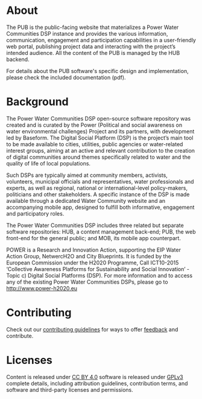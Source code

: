 # About

The PUB is the public-facing website that materializes a Power Water Communities DSP instance and provides the various information, communication, engagement and participation capabilities in a user-friendly web portal, publishing project data and interacting with the project’s intended audience. All the content of the PUB  is managed by the HUB backend.

For details about the PUB software's specific design and implementation, please check the included documentation (pdf).

# Background

The Power Water Communities DSP open-source software repository was created and is curated by the Power (Political and social awareness on water environmental challenges) Project and its partners, with development led by Baseform. The Digital Social Platform (DSP) is the project’s main tool to be made available to cities, utilities, public agencies or water-related interest groups, aiming at an active and relevant contribution to the creation of digital communities around themes specifically related to water and the quality of life of local populations. 

Such DSPs are typically aimed at community members, activists, volunteers, municipal officials and representatives, water professionals and experts, as well as regional, national or international-level policy-makers, politicians and other stakeholders. A specific instance of the DSP is made available through a dedicated Water Community website and an accompanying mobile app, designed to fulfill both informative, engagement and participatory roles.

The Power Water Communities DSP includes three related but separate software repositories: HUB, a content management back-end; PUB, the web front-end for the general public; and MOB, its mobile app counterpart.   

POWER is a Research and Innovation Action, supporting the EIP Water Action Group, NetwercH2O and City Blueprints. It is funded by the European Commission under the H2020 Programme, Call ICT10-2015 ‘Collective Awareness Platforms for Sustainability and Social Innovation’ - Topic c) Digital Social Platforms (DSP). For more information and to access any of the existing Power Water Communities DSPs, please go to http://www.power-h2020.eu

# Contributing

Check out our [contributing guidelines](https://github.com/power-baseform/DSP-PUB/blob/master/CONTRIBUTING.md) for ways to offer [feedback](https://bugzilla.baseform.com/) and contribute.

# Licenses

Content is released under [CC BY 4.0](https://creativecommons.org/licenses/by/4.0/) software is released under [GPLv3](https://choosealicense.com/licenses/gpl-3.0/) complete details, including attribution guidelines, contribution terms, and software and third-party licenses and permissions.
